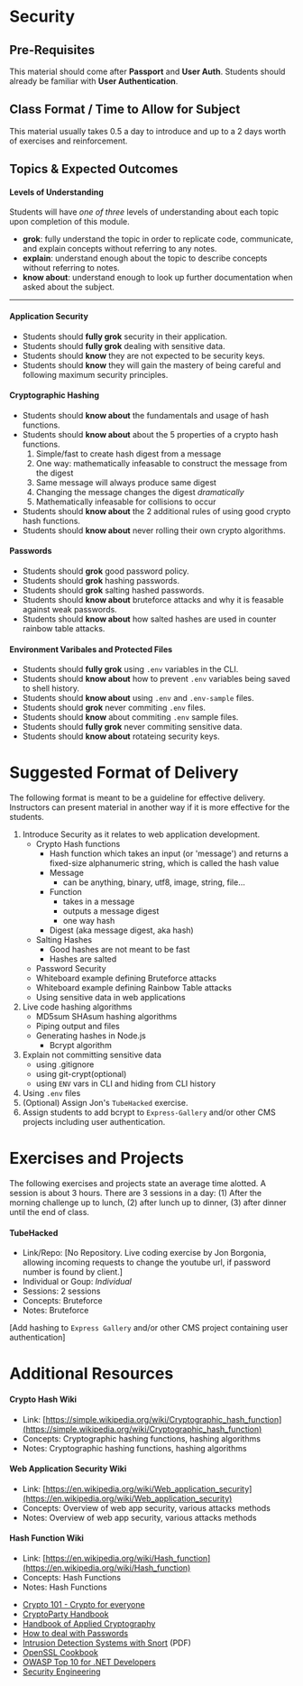 # Security

## Pre-Requisites
This material should come after **Passport** and **User Auth**. Students should already be familiar with **User Authentication**.

## Class Format / Time to Allow for Subject
This material usually takes 0.5 a day to introduce and up to a 2 days worth of exercises and reinforcement.

## Topics & Expected Outcomes

#### Levels of Understanding
Students will have *one of three* levels of understanding about each topic upon completion of this module.
- **grok**: fully understand the topic in order to replicate code, communicate, and explain concepts without referring to any notes.
- **explain**: understand enough about the topic to describe concepts without referring to notes.
- **know about**: understand enough to look up further documentation when asked about the subject.

---

#### Application Security
- Students should **fully grok** security in their application.
- Students should **fully grok** dealing with sensitive data.
- Students should **know** they are not expected to be security keys.
- Students should **know** they will gain the mastery of being careful and following maximum security principles.

#### Cryptographic Hashing
- Students should **know about** the fundamentals and usage of hash functions.
- Students should **know about** about the 5 properties of a crypto hash functions.
    1. Simple/fast to create hash digest from a message
    2. One way: mathematically infeasable to construct the message from the digest
    3. Same message will always produce same digest
    4. Changing the message changes the digest *dramatically*
    5. Mathematically infeasable for collisions to occur
- Students should **know about** the 2 additional rules of using good crypto hash functions.
- Students should **know about** never rolling their own crypto algorithms.

#### Passwords
- Students should **grok** good password policy.
- Students should **grok** hashing passwords.
- Students should **grok** salting hashed passwords.
- Students should **know about** bruteforce attacks and why it is feasable against weak passwords.
- Students should **know about** how salted hashes are used in counter rainbow table attacks.

#### Environment Varibales and Protected Files
- Students should **fully grok** using `.env` variables in the CLI.
- Students should **know about** how to prevent `.env` variables being saved to shell history.
- Students should **know about** using `.env` and `.env-sample` files.
- Students should **grok** never commiting `.env` files.
- Students should **know** about commiting `.env` sample files.
- Students should **fully grok** never commiting sensitive data.
- Students should **know about** rotateing security keys.

# Suggested Format of Delivery
The following format is meant to be a guideline for effective delivery. Instructors can present material in another way if it is more effective for the students.

1. Introduce Security as it relates to web application development.
    - Crypto Hash functions
        - Hash function which takes an input (or 'message') and returns a fixed-size alphanumeric string, which is called the hash value
        - Message
            - can be anything, binary, utf8, image, string, file...
        - Function
            - takes in a message
            - outputs a message digest
            - one way hash
        - Digest (aka message digest, aka hash)
    - Salting Hashes
        - Good hashes are not meant to be fast
        - Hashes are salted
    - Password Security
    - Whiteboard example defining Bruteforce attacks
    - Whiteboard example defining Rainbow Table attacks
    - Using sensitive data in web applications
1. Live code hashing algorithms
    - MD5sum SHAsum hashing algorithms
    - Piping output and files
    - Generating hashes in Node.js
        - Bcrypt algorithm
1. Explain not committing sensitive data
    - using .gitignore
    - using git-crypt(optional)
    - using `ENV` vars in CLI and hiding from CLI history
1. Using `.env` files
1. (Optional) Assign Jon's `TubeHacked` exercise.
1. Assign students to add bcrypt to `Express-Gallery` and/or other CMS projects including user authentication.

# Exercises and Projects
The following exercises and projects state an average time alotted. A session is about 3 hours. There are 3 sessions in a day: (1) After the morning challenge up to lunch, (2) after lunch up to dinner, (3) after dinner until the end of class.

#### TubeHacked
- Link/Repo: [No Repository. Live coding exercise by Jon Borgonia, allowing incoming requests to change the youtube url, if password number is found by client.]
- Individual or Goup: *Individual*
- Sessions: 2 sessions
- Concepts: Bruteforce
- Notes: Bruteforce

[Add hashing to `Express Gallery` and/or other CMS project containing user authentication]

# Additional Resources

#### Crypto Hash Wiki
- Link: [https://simple.wikipedia.org/wiki/Cryptographic_hash_function](https://simple.wikipedia.org/wiki/Cryptographic_hash_function)
- Concepts: Cryptographic hashing functions, hashing algorithms
- Notes: Cryptographic hashing functions, hashing algorithms

#### Web Application Security Wiki
- Link: [https://en.wikipedia.org/wiki/Web_application_security](https://en.wikipedia.org/wiki/Web_application_security)
- Concepts: Overview of web app security, various attacks methods
- Notes: Overview of web app security, various attacks methods

#### Hash Function Wiki
- Link: [https://en.wikipedia.org/wiki/Hash_function](https://en.wikipedia.org/wiki/Hash_function)
- Concepts: Hash Functions
- Notes: Hash Functions

* [Crypto 101 - Crypto for everyone](https://www.crypto101.io)
* [CryptoParty Handbook](https://unglue.it/work/141611/)
* [Handbook of Applied Cryptography](http://cacr.uwaterloo.ca/hac/index.html)
* [How to deal with Passwords](https://github.com/MHM5000/pass)
* [Intrusion Detection Systems with Snort](http://ptgmedia.pearsoncmg.com/images/0131407333/downloads/0131407333.pdf) (PDF)
* [OpenSSL Cookbook](https://www.feistyduck.com/library/openssl-cookbook/)
* [OWASP Top 10 for .NET Developers](http://www.troyhunt.com/2011/12/free-ebook-owasp-top-10-for-net.html)
* [Security Engineering](http://www.cl.cam.ac.uk/~rja14/book.html)